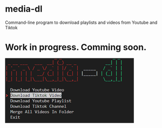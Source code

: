 # media-dl
Command-line program to download playlists and videos from Youtube and Tiktok
# Work in progress. Comming soon.
![alt text](https://raw.githubusercontent.com/Toxic-Omega/media-dl/main/Screenshot_1.png?raw=true)
